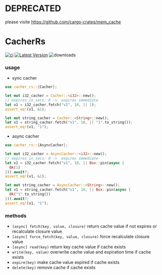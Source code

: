 # DEPRECATED
please visite https://github.com/cargo-crates/mem_cache


# CacherRs &emsp;
[![ci](https://github.com/cargo-crates/cacher_rs/workflows/Rust/badge.svg)](https://github.com/cargo-crates/cacher_rs/actions)
[![Latest Version]][crates.io]
![downloads](https://img.shields.io/crates/d/cacher_rs.svg?style=flat-square)

[Latest Version]: https://img.shields.io/crates/v/cacher_rs.svg
[crates.io]: https://crates.io/crates/cacher_rs

### usage

* sync cacher
```rust
use cacher_rs::{Cacher};

let mut i32_cacher = Cacher::<i32>::new();
// expires_in_secs: 0 ->  expires immediate
let v1 = i32_cacher.fetch("v1", 10, || 1);
assert_eq!(v1, &1);

let mut string_cacher = Cacher::<String>::new();
let v1 = string_cacher.fetch("v1", 10, || "1".to_string());
assert_eq!(v1, "1");
```

* async cacher
```rust
use cacher_rs::{AsyncCacher};

let mut i32_cacher = AsyncCacher::<i32>::new();
// expires_in_secs: 0 ->  expires immediate
let v1 = i32_cacher.fetch("v1", 10, || Box::pin(async {
  Ok(1)
})).await?;
assert_eq!(v1, &1);

let mut string_cacher = AsyncCacher::<String>::new();
let v1 = string_cacher.fetch("v1", 10, || Box::pin(async {
  Ok("1".to_string())
})).await?;
assert_eq!(v1, "1");
```

### methods

* `[async] fetch(key, value, closure)` return cache value if not expires or recalculate closure value
* `[async] force_fetch(key, value, closure)` force recalculate closure value
* `[async] read(key)` return key cache value if cache exists
* `write(key, value)` overwrite cache value and expiration time if cache exists
* `expire(key)` make cache value expired if cache exists
* `delete(key)` remove cache if cache exists
